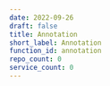 ```yaml
---
date: 2022-09-26
draft: false
title: Annotation
short_label: Annotation
function_id: annotation
repo_count: 0
service_count: 0
---
```



